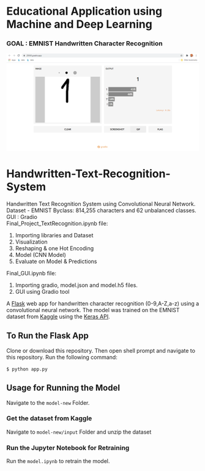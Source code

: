 # Educational Application using Machine and Deep Learning
### GOAL : EMNIST Handwritten Character Recognition  

<!-- ![](https://github.com/jayeshsaini/emnist-flask/blob/master/media/screenshot.png) -->
![](images/Pic.PNG)


# Handwritten-Text-Recognition-System
Handwritten Text Recognition System using Convolutional Neural Network.           
Dataset - EMNIST Byclass: 814,255 characters and 62 unbalanced classes.       
GUI : Gradio     
Final_Project_TextRecognition.ipynb file:
1. Importing libraries and Dataset
2. Visualization
3. Reshaping & one Hot Encoding
4. Model (CNN Model)
5. Evaluate on Model & Predictions  

Final_GUI.ipynb file:
1. Importing gradio, model.json and model.h5 files.
2. GUI using Gradio tool


A [Flask](http://flask.pocoo.org/) web app for handwritten character recognition (0-9,A-Z,a-z) using a convolutional neural network. The model was trained on the EMNIST dataset from [Kaggle](https://www.kaggle.com/crawford/emnist) using the [Keras API](https://github.com/fchollet/keras).

## To Run the Flask App
Clone or download this repository. Then open shell prompt and navigate to this repository. Run the following command:

```
$ python app.py
```

## Usage for Running the Model

Navigate to the `model-new` Folder. 

### Get the dataset from Kaggle
Navigate to `model-new/input` Folder and unzip the dataset

### Run the Jupyter Notebook for Retraining
Run the `model.ipynb` to retrain the model.

